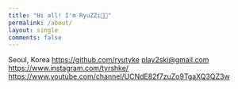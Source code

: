 ```yaml
---
title: "Hi all! I'm RyuZZi👋🏻"
permalink: /about/
layout: single
comments: false
---
```


Seoul, Korea
https://github.com/ryutyke
play2ski@gmail.com
https://www.instagram.com/tyrshke/
https://www.youtube.com/channel/UCNdE82f7zuZo9TgaXQ3QZ3w